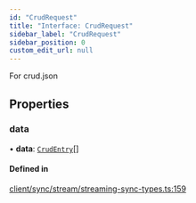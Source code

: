 ```yaml
---
id: "CrudRequest"
title: "Interface: CrudRequest"
sidebar_label: "CrudRequest"
sidebar_position: 0
custom_edit_url: null
---
```


For crud.json

## Properties

### data

• **data**: [`CrudEntry`](../classes/CrudEntry.md)[]

#### Defined in

[client/sync/stream/streaming-sync-types.ts:159](https://github.com/powersync-ja/powersync-react-native-sdk/blob/65a3c12/packages/powersync-sdk-common/src/client/sync/stream/streaming-sync-types.ts#L159)
